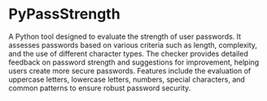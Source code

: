 # PyPassStrength
A Python tool designed to evaluate the strength of user passwords. 
It assesses passwords based on various criteria such as length, complexity, and the use of different character types. The checker provides detailed feedback on password strength and suggestions for improvement, helping users create more secure passwords. Features include the evaluation of uppercase letters, lowercase letters, numbers, special characters, and common patterns to ensure robust password security.
